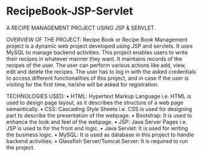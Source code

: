 # RecipeBook-JSP-Servlet

A RECIPE MANAGEMENT PROJECT USING JSP & SERVLET.

OVERVIEW OF THE PROJECT:
Recipe Book or Recipe Book Management project is a dynamic web project developed using JSP and servlets. It uses MySQL to manage backend activities. This project enables users to write their recipes in whatever manner they want. It maintains records of the recipes of the user. The user can perform various actions like add, view, edit and delete the recipes. The user has to log in with the asked credentials to access different functionalities of this project, and in case if the user is visiting for the first time, he/she will be asked for registration.

TECHNOLOGIES USED:
•	HTML: Hypertext Markup Language i.e. HTML is used to design page layout, as it describes the structure of a web page semantically.
•	CSS: Cascading Style Sheets i.e. CSS is used for designing part to describe the presentation of the webpage.
•	Bootstrap: It is used to enhance the look and feel of the webpage.
•	JSP: Java Server Pages i.e. JSP is used to for the front end logic.
•	Java Servlet: It is used for writing the business logic.
•	MySQL: It is used as database in this project to handle backend activities. 
•	Glassfish Server/Tomcat Server: It is required to run the project.


